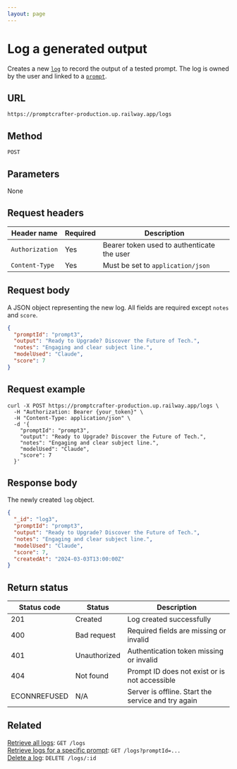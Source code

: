 ```yaml
---
layout: page
---
```


# Log a generated output

Creates a new [`log`](../resources/log.md) to record the output of a tested prompt. The log is owned by the user and linked to a [`prompt`](../resources/prompt.md).

## URL

```text
https://promptcrafter-production.up.railway.app/logs
```

## Method

`POST`

## Parameters

None

## Request headers

| Header name     | Required | Description                                |
|-----------------|----------|--------------------------------------------|
| `Authorization` | Yes      | Bearer token used to authenticate the user |
| `Content-Type`  | Yes      | Must be set to `application/json`          |

## Request body

A JSON object representing the new log. All fields are required except `notes` and `score`.

```json
{
  "promptId": "prompt3",
  "output": "Ready to Upgrade? Discover the Future of Tech.",
  "notes": "Engaging and clear subject line.",
  "modelUsed": "Claude",
  "score": 7
}
```

## Request example

```shell
curl -X POST https://promptcrafter-production.up.railway.app/logs \
  -H "Authorization: Bearer {your_token}" \
  -H "Content-Type: application/json" \
  -d '{
    "promptId": "prompt3",
    "output": "Ready to Upgrade? Discover the Future of Tech.",
    "notes": "Engaging and clear subject line.",
    "modelUsed": "Claude",
    "score": 7
  }'
```

## Response body

The newly created `log` object.

```json
{
  "_id": "log3",
  "promptId": "prompt3",
  "output": "Ready to Upgrade? Discover the Future of Tech.",
  "notes": "Engaging and clear subject line.",
  "modelUsed": "Claude",
  "score": 7,
  "createdAt": "2024-03-03T13:00:00Z"
}
```

## Return status

| Status code  | Status       | Description                                        |
|--------------|--------------|----------------------------------------------------|
| 201          | Created      | Log created successfully                           |
| 400          | Bad request  | Required fields are missing or invalid             |
| 401          | Unauthorized | Authentication token missing or invalid            |
| 404          | Not found    | Prompt ID does not exist or is not accessible      |
| ECONNREFUSED | N/A          | Server is offline. Start the service and try again |

## Related

[Retrieve all logs](get-logs.md): `GET /logs`  
[Retrieve logs for a specific prompt](get-logs-by-prompt.md): `GET /logs?promptId=...`  
[Delete a log](delete-logs-id.md): `DELETE /logs/:id`
